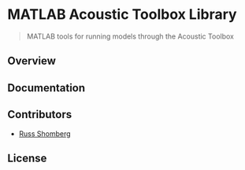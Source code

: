 # MATLAB Acoustic Toolbox Library #
> MATLAB tools for running models through the Acoustic Toolbox

## Overview ##

## Documentation ##

<!-- TODO: autogenerate documentation -->

## Contributors ##

  * [Russ Shomberg](rshomberg@uri.edu)
  
## License ##

<!-- TODO: add license -->

